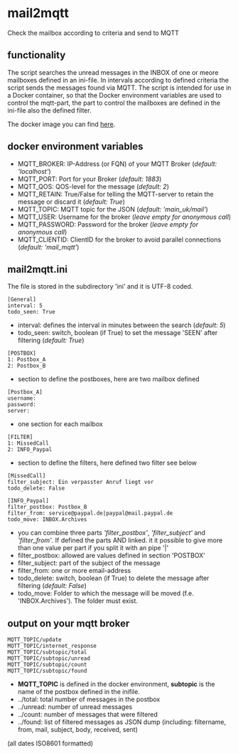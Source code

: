# mail2mqtt
Check the mailbox according to criteria and send to MQTT

## functionality
The script searches the unread messages in the INBOX of one or meore mailboxes defined in an ini-file. In intervals according to defined criteria the script sends the messages found via MQTT.
The script is intended for use in a Docker container, so that the Docker environment variables are used to control the mqtt-part, the part to control the mailboxes are defined in the ini-file also the defined filter.

The docker image you can find [here](https://hub.docker.com/r/ukrae/mail2mqtt "mail2mqtt on docker").

## docker environment variables
* MQTT_BROKER: IP-Address (or FQN) of your MQTT Broker (*default: 'localhost'*)
* MQTT_PORT: Port for your Broker (*default: 1883*)
* MQTT_QOS: QOS-level for the message (*default: 2*)
* MQTT_RETAIN: True/False for telling the MQTT-server to retain the message or discard it (*default: True*)
* MQTT_TOPIC: MQTT topic for the JSON (*default: 'main_uk/mail'*)
* MQTT_USER: Username for the broker (*leave empty for anonymous call*)
* MQTT_PASSWORD: Password for the broker (*leave empty for anonymous call*)
* MQTT_CLIENTID: ClientID for the broker to avoid parallel connections (*default: 'mail_mqtt'*)

## mail2mqtt.ini
The file is stored in the subdirectory 'ini' and it is UTF-8 coded.
```
[General]
interval: 5
todo_seen: True
```
* interval: defines the interval in minutes between the search (*default: 5*)
* todo_seen: switch, boolean (if True) to set the message 'SEEN' after filtering (*default: True*)
```
[POSTBOX]
1: Postbox_A
2: Postbox_B
```
* section to define the postboxes, here are two mailbox defined
```
[Postbox_A]
username: 
password: 
server: 
```
* one section for each mailbox
```
[FILTER]
1: MissedCall
2: INFO_Paypal
```
* section to define the filters, here defined two filter see below
```
[MissedCall]
filter_subject: Ein verpasster Anruf liegt vor
todo_delete: False

[INFO_Paypal]
filter_postbox: Postbox_B
filter_from: service@paypal.de|paypal@mail.paypal.de
todo_move: INBOX.Archives
```
* you can combine three parts *'filter_postbox'*, *'filter_subject'* and *'filter_from'*. If defined the parts AND linked. it it possible to give more than one value per part if you split it with an pipe '|'
* filter_postbox: allowed are values defined in section 'POSTBOX'
* filter_subject: part of the subject of the message
* filter_from: one or more email-address
* todo_delete: switch, boolean (if True) to delete the message after filtering (*default: False*)
* todo_move: Folder to which the message will be moved (f.e. 'INBOX.Archives'). The folder must exist. 

## output on your mqtt broker
    MQTT_TOPIC/update
    MQTT_TOPIC/internet_response
    MQTT_TOPIC/subtopic/total
    MQTT_TOPIC/subtopic/unread
    MQTT_TOPIC/subtopic/count
    MQTT_TOPIC/subtopic/found
* **MQTT_TOPIC** is defined in the docker environment, **subtopic** is the name of the postbox defined in the inifile.
* ../total: total number of messages in the postbox
* ../unread: number of unread messages 
* ../count: number of messages that were filtered 
* ../found: list of filtered messages as JSON dump (including: filtername, from, mail, subject, body, received, sent)
 
(all dates ISO8601 formatted)
